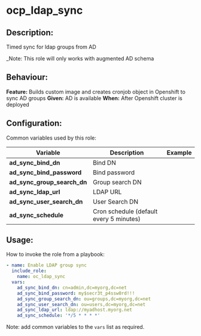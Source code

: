 # ocp_ldap_sync

## Description:

Timed sync for ldap groups from AD

_Note: This role will only works with augmented AD schema

## Behaviour:

**Feature:** Builds custom image and creates cronjob object in Openshift to sync AD groups
**Given:** AD is available
**When:** After Openshift cluster is deployed

## Configuration:

Common variables used by this role:

| Variable  | Description  | Example  | 
|---|---|---|
| **ad_sync_bind_dn** | Bind DN | |
| **ad_sync_bind_password** | Bind password | |
| **ad_sync_group_search_dn** | Group search DN | |
| **ad_sync_ldap_url** | LDAP URL | |
| **ad_sync_user_search_dn** | User Search DN | |
| **ad_sync_schedule** | Cron schedule (default every 5 minutes)  | |

## Usage:

How to invoke the role from a playbook:

```yaml
- name: Enable LDAP group sync
  include_role:
    name: oc_ldap_sync
  vars:
    ad_sync_bind_dn: cn=admin,dc=myorg,dc=net
    ad_sync_bind_password: my$secr3t_p4ssw0rd!!!
    ad_sync_group_search_dn: ou=groups,dc=myorg,dc=net
    ad_sync_user_search_dn: ou=users,dc=myorg,dc=net
    ad_sync_ldap_url: ldap://myadhost.myorg.net
    ad_sync_schedule: '*/5 * * * *'
```

Note: add common variables to the `vars` list as required.
